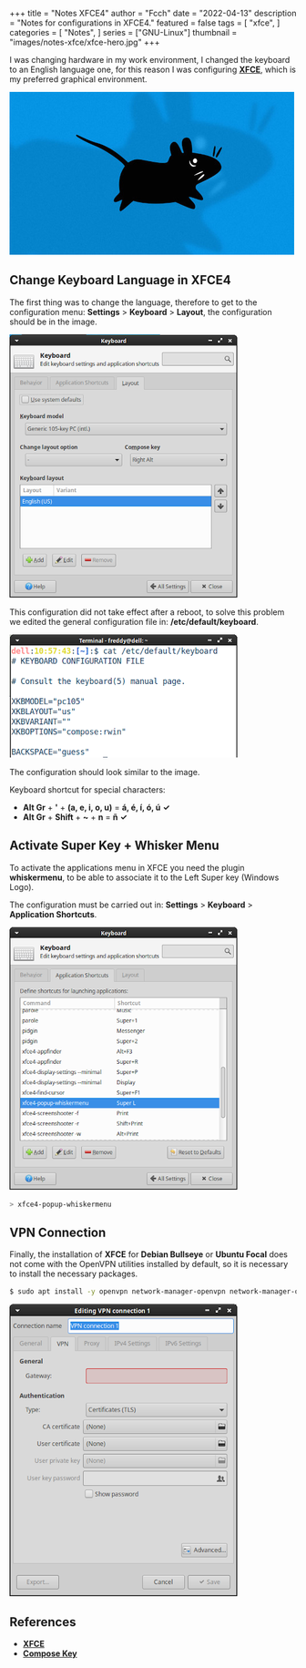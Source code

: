 +++
title = "Notes XFCE4"
author = "Fcch"
date = "2022-04-13"
description = "Notes for configurations in XFCE4."
featured = false
tags = [
    "xfce",
]
categories = [
    "Notes",
]
series = ["GNU-Linux"]
thumbnail = "images/notes-xfce/xfce-hero.jpg"
+++

I was changing hardware in my work environment, I changed the keyboard to an English language one, for this reason I was configuring [**XFCE**](https://xfce.org/), which is my preferred graphical environment.

<!--more-->

![](/images/notes-xfce/xfce-hero.jpg)

## Change Keyboard Language in XFCE4

The first thing was to change the language, therefore to get to the configuration menu: **Settings** > **Keyboard** > **Layout**, the configuration should be in the image.

![](/images/notes-xfce/xfce-keyboard.png)

This configuration did not take effect after a reboot, to solve this problem we edited the general configuration file in: **/etc/default/keyboard**.

![](/images/notes-xfce/xfce-general.png)

The configuration should look similar to the image.

Keyboard shortcut for special characters:

- **Alt Gr** + **'** + **(a, e, i, o, u)** = **á, é, í, ó, ú** **✓**
- **Alt Gr** + **Shift** + **~** + **n** = **ñ** **✓**

## Activate Super Key + Whisker Menu

To activate the applications menu in XFCE you need the plugin **whiskermenu**, to be able to associate it to the Left Super key (Windows Logo).

The configuration must be carried out in: **Settings** > **Keyboard** > **Application Shortcuts**.

![](/images/notes-xfce/xfce-menu.png)

```bash
> xfce4-popup-whiskermenu
```

## VPN Connection

Finally, the installation of **XFCE** for **Debian Bullseye** or **Ubuntu Focal** does not come with the OpenVPN utilities installed by default, so it is necessary to install the necessary packages.

```bash
$ sudo apt install -y openvpn network-manager-openvpn network-manager-openvpn-gnome
```

![](/images/notes-xfce/xfce-vpn.png)

## References

- [**XFCE**](https://xfce.org/)
- [**Compose Key**](https://help.ubuntu.com/community/ComposeKey)
